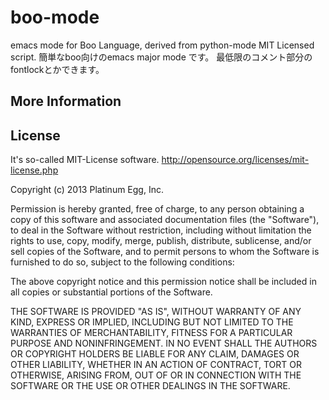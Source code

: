 boo-mode
========

emacs mode for Boo Language, derived from python-mode
MIT Licensed script.
簡単なboo向けのemacs major mode です。
最低限のコメント部分のfontlockとかできます。


More Information
----------------

License
-------
It's so-called MIT-License software.
http://opensource.org/licenses/mit-license.php


Copyright (c) 2013 Platinum Egg, Inc.

Permission is hereby granted, free of charge, to any person obtaining a copy
of this software and associated documentation files (the "Software"), to
deal in the Software without restriction, including without limitation the
rights to use, copy, modify, merge, publish, distribute, sublicense, and/or
sell copies of the Software, and to permit persons to whom the Software is
furnished to do so, subject to the following conditions:

The above copyright notice and this permission notice shall be included in
all copies or substantial portions of the Software.

THE SOFTWARE IS PROVIDED "AS IS", WITHOUT WARRANTY OF ANY KIND, EXPRESS OR
IMPLIED, INCLUDING BUT NOT LIMITED TO THE WARRANTIES OF MERCHANTABILITY,
FITNESS FOR A PARTICULAR PURPOSE AND NONINFRINGEMENT. IN NO EVENT SHALL THE
AUTHORS OR COPYRIGHT HOLDERS BE LIABLE FOR ANY CLAIM, DAMAGES OR OTHER
LIABILITY, WHETHER IN AN ACTION OF CONTRACT, TORT OR OTHERWISE, ARISING
FROM, OUT OF OR IN CONNECTION WITH THE SOFTWARE OR THE USE OR OTHER DEALINGS
IN THE SOFTWARE.
